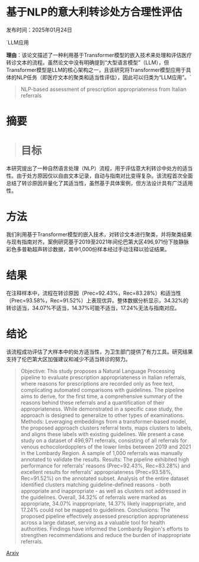 # 基于NLP的意大利转诊处方合理性评估

发布时间：2025年01月24日

`LLM应用

**理由**：该论文描述了一种利用基于Transformer模型的嵌入技术来处理和评估医疗转诊文本的流程。虽然论文中没有明确提到“大型语言模型”（LLM），但Transformer模型是LLM的核心架构之一，且该研究将Transformer模型应用于具体的NLP任务（即医疗文本的聚类和适当性评估），因此可以归类为“LLM应用”。`

> NLP-based assessment of prescription appropriateness from Italian referrals

# 摘要

> # 目标
本研究提出了一种自然语言处理（NLP）流程，用于评估意大利转诊中处方的适当性。由于处方原因仅以自由文本记录，自动与指南对比变得复杂。该流程首次全面总结了转诊原因并量化了其适当性，虽然基于具体案例，但方法设计具有广泛适用性。
# 方法
我们利用基于Transformer模型的嵌入技术，对转诊文本进行聚类，并将聚类结果与现有指南对齐。案例研究基于2019至2021年间伦巴第大区496,971份下肢静脉彩色多普勒超声转诊数据，其中1,000份样本经过手动注释以验证结果。
# 结果
在注释样本中，流程在转诊原因（Prec=92.43%，Rec=83.28%）和适当性（Prec=93.58%，Rec=91.52%）上表现优异。整体数据分析显示，34.32%的转诊适当，34.07%不适当，14.37%可能不适当，17.24%无法与指南对应。
# 结论
该流程成功评估了大样本中的处方适当性，为卫生部门提供了有力工具。研究结果支持了伦巴第大区加强建议和减少不适当转诊的努力。

> Objective: This study proposes a Natural Language Processing pipeline to evaluate prescription appropriateness in Italian referrals, where reasons for prescriptions are recorded only as free text, complicating automated comparisons with guidelines. The pipeline aims to derive, for the first time, a comprehensive summary of the reasons behind these referrals and a quantification of their appropriateness. While demonstrated in a specific case study, the approach is designed to generalize to other types of examinations.
  Methods: Leveraging embeddings from a transformer-based model, the proposed approach clusters referral texts, maps clusters to labels, and aligns these labels with existing guidelines. We present a case study on a dataset of 496,971 referrals, consisting of all referrals for venous echocolordopplers of the lower limbs between 2019 and 2021 in the Lombardy Region. A sample of 1,000 referrals was manually annotated to validate the results.
  Results: The pipeline exhibited high performance for referrals' reasons (Prec=92.43%, Rec=83.28%) and excellent results for referrals' appropriateness (Prec=93.58%, Rec=91.52%) on the annotated subset. Analysis of the entire dataset identified clusters matching guideline-defined reasons - both appropriate and inappropriate - as well as clusters not addressed in the guidelines. Overall, 34.32% of referrals were marked as appropriate, 34.07% inappropriate, 14.37% likely inappropriate, and 17.24% could not be mapped to guidelines.
  Conclusions: The proposed pipeline effectively assessed prescription appropriateness across a large dataset, serving as a valuable tool for health authorities. Findings have informed the Lombardy Region's efforts to strengthen recommendations and reduce the burden of inappropriate referrals.

[Arxiv](https://arxiv.org/abs/2501.14701)